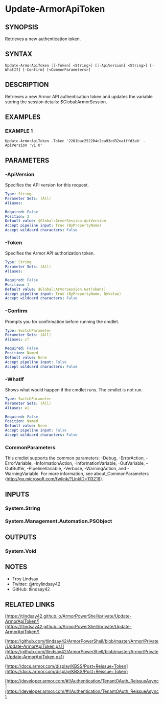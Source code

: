 # Update-ArmorApiToken

## SYNOPSIS
Retrieves a new authentication token.

## SYNTAX

```
Update-ArmorApiToken [[-Token] <String>] [[-ApiVersion] <String>] [-WhatIf] [-Confirm] [<CommonParameters>]
```

## DESCRIPTION
Retrieves a new Armor API authentication token and updates the variable storing
the session details: $Global:ArmorSession.

## EXAMPLES

### EXAMPLE 1
```
Update-ArmorApiToken -Token '2261bac252204c2ea93ed32ea1ffd3ab' -ApiVersion 'v1.0'
```

## PARAMETERS

### -ApiVersion
Specifies the API version for this request.

```yaml
Type: String
Parameter Sets: (All)
Aliases:

Required: False
Position: 2
Default value: $Global:ArmorSession.ApiVersion
Accept pipeline input: True (ByPropertyName)
Accept wildcard characters: False
```

### -Token
Specifies the Armor API authorization token.

```yaml
Type: String
Parameter Sets: (All)
Aliases:

Required: False
Position: 1
Default value: $Global:ArmorSession.GetToken()
Accept pipeline input: True (ByPropertyName, ByValue)
Accept wildcard characters: False
```

### -Confirm
Prompts you for confirmation before running the cmdlet.

```yaml
Type: SwitchParameter
Parameter Sets: (All)
Aliases: cf

Required: False
Position: Named
Default value: None
Accept pipeline input: False
Accept wildcard characters: False
```

### -WhatIf
Shows what would happen if the cmdlet runs.
The cmdlet is not run.

```yaml
Type: SwitchParameter
Parameter Sets: (All)
Aliases: wi

Required: False
Position: Named
Default value: None
Accept pipeline input: False
Accept wildcard characters: False
```

### CommonParameters
This cmdlet supports the common parameters: -Debug, -ErrorAction, -ErrorVariable, -InformationAction, -InformationVariable, -OutVariable, -OutBuffer, -PipelineVariable, -Verbose, -WarningAction, and -WarningVariable.
For more information, see about_CommonParameters (http://go.microsoft.com/fwlink/?LinkID=113216).

## INPUTS

### System.String

### System.Management.Automation.PSObject

## OUTPUTS

### System.Void

## NOTES
- Troy Lindsay
- Twitter: @troylindsay42
- GitHub: tlindsay42

## RELATED LINKS

[https://tlindsay42.github.io/ArmorPowerShell/private/Update-ArmorApiToken/](https://tlindsay42.github.io/ArmorPowerShell/private/Update-ArmorApiToken/)

[https://github.com/tlindsay42/ArmorPowerShell/blob/master/Armor/Private/Update-ArmorApiToken.ps1](https://github.com/tlindsay42/ArmorPowerShell/blob/master/Armor/Private/Update-ArmorApiToken.ps1)

[https://docs.armor.com/display/KBSS/Post+Reissue+Token](https://docs.armor.com/display/KBSS/Post+Reissue+Token)

[https://developer.armor.com/#!/Authentication/TenantOAuth_ReissueAsync](https://developer.armor.com/#!/Authentication/TenantOAuth_ReissueAsync)

